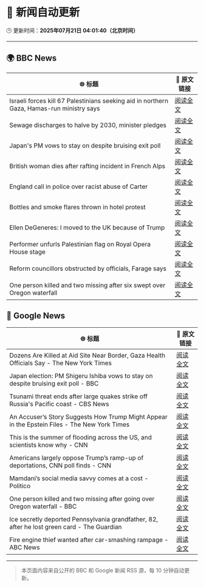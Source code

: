 # 🧠 新闻自动更新

🕒 更新时间：**2025年07月21日 04:01:40（北京时间）**

---

## 🌍 BBC News

| 🌐 标题 | 🔗 原文链接 |
|--------|-------------|
| Israeli forces kill 67 Palestinians seeking aid in northern Gaza, Hamas-run ministry says | [阅读全文](https://www.bbc.com/news/articles/c8rp62480r3o) |
| Sewage discharges to halve by 2030, minister pledges | [阅读全文](https://www.bbc.com/news/articles/c4g8m8r6grzo) |
| Japan's PM vows to stay on despite bruising exit poll | [阅读全文](https://www.bbc.com/news/articles/c8xvn90yr8go) |
| British woman dies after rafting incident in French Alps | [阅读全文](https://www.bbc.com/news/articles/c86gx82jvd3o) |
| England call in police over racist abuse of Carter | [阅读全文](https://www.bbc.com/sport/football/articles/c2k1wwv7jkwo) |
| Bottles and smoke flares thrown in hotel protest | [阅读全文](https://www.bbc.com/news/articles/cdr3716kd8mo) |
| Ellen DeGeneres: I moved to the UK because of Trump | [阅读全文](https://www.bbc.com/news/articles/c8d638rrndzo) |
| Performer unfurls Palestinian flag on Royal Opera House stage | [阅读全文](https://www.bbc.com/news/articles/c20n9yzxyyvo) |
| Reform councillors obstructed by officials, Farage says | [阅读全文](https://www.bbc.com/news/articles/cx2kz127pj3o) |
| One person killed and two missing after six swept over Oregon waterfall | [阅读全文](https://www.bbc.com/news/articles/c79q0pjyreno) |

## 📰 Google News

| 🌐 标题 | 🔗 原文链接 |
|--------|-------------|
| Dozens Are Killed at Aid Site Near Border, Gaza Health Officials Say - The New York Times | [阅读全文](https://news.google.com/rss/articles/CBMikgFBVV95cUxQRzFLSDRVT1A2d21iZXFMcG4teVpvWnI0TF9ZTFdkT0ptMkR3V3l3NzVMZ21xM3JrRHpuYWlBVFF0TDNUMktuellqSEpQclpWN0drWmdGYzlKX21kakI0Q2dCVk95WFJqOTliRnhxWk82NGZRNDl5TURmSHRmWGFLMzJNR0ZXb3lITXhhellLRUdaZw?oc=5) |
| Japan election: PM Shigeru Ishiba vows to stay on despite bruising exit poll - BBC | [阅读全文](https://news.google.com/rss/articles/CBMiWkFVX3lxTE81RmhXaFk3eFBKRDh4QWg1b0gwenFxakQtWFBHemR0akJ5LWFId3lwbXU4YjhFZFVQYkdYbTdsY0ZfWjNVaEJGMHh5dVNfVmpsVjZ2TGxscjBsd9IBX0FVX3lxTE5saThCRGozRmJyVHhoWVp1V1ByNWI0LTVnblRHbDNnWUd6Tlp1Uk5EQzh0NkZXNWZKNkRfNkJuaE5Eb04wbjhZcnh2QTlfQzQ0UHFTVG5QNldaXzQ5bDN3?oc=5) |
| Tsunami threat ends after large quakes strike off Russia's Pacific coast - CBS News | [阅读全文](https://news.google.com/rss/articles/CBMijAFBVV95cUxOSmtTUDJMbW5qYVVvcTRoUzRXaVVKcjdjdXF4aWJCUWl6NlgzT1piTTZLUXExekEtakllRndhazNTbjdsYVNJc2tBZmZvMHFUSXhwVmt2XzhxM3dCYml0cE83Zmw2X1JTbkkzd0NfSWREem1uNEpqS1hVQUdjY1FwNW0xeENobnE1ZFVvTdIBkgFBVV95cUxPeUk3X3dtWUZmeDFZVHd6V0JndVNPZTluMFc5bnJ4MnZhVzgwYUV3X3dWdWxjalliQnY4WDBEdlZoQV9ERDFJVHVCM0plZXJVdVZyeWNPU3gzMEVfb3d5VUZBQjhiWU5kd2U1eGhHdHRZMEROTGk2WEZrUEVEQktJQnlqa2lhSHBDRXlIN0hCVGFtUQ?oc=5) |
| An Accuser’s Story Suggests How Trump Might Appear in the Epstein Files - The New York Times | [阅读全文](https://news.google.com/rss/articles/CBMikgFBVV95cUxQV1ZIT25WcWN0Qm1Wc3FhS28xa21raHdBSkRyMW9FRXpfenkwSkJZSnJybzNQMjlZdmZGUFUxYklZSVI1TzdhV2pjUUZUNDcwYm44Q2pkakw1U1NYMFZMVmxsRnRQb0FMWnliUTluT0Z3OUphMU9TMXFDLXN1LWRpamw3THZJblQ0NUMxRk81MW9UZw?oc=5) |
| This is the summer of flooding across the US, and scientists know why - CNN | [阅读全文](https://news.google.com/rss/articles/CBMiaEFVX3lxTFAxMDdrMGEyRkRyV3hfN1BRX0dLS1otQ3I0UWozRkpMMDAwaHpMaUo2ODIyczA1Z2psSXV6SDd3NGlwaXlLcFVOM1VydVZ6N0RlTV9MQjJkc2VqSkZTYm1YQk5hRHNpZlJH0gFuQVVfeXFMUGE5ajZDNHRlN1dsVTRmeUlYQWwzLU1FTVJlUnVpNUFBSzlUVnJRUGNRTlhKRFJrSEhSM0RVX2NKQmRoMUg0cUxvSktlM3BSbzdfVURtR3JtRkpFQTY0RDJvMnVFZ3E0RFAxN1ZlcGc?oc=5) |
| Americans largely oppose Trump’s ramp-up of deportations, CNN poll finds - CNN | [阅读全文](https://news.google.com/rss/articles/CBMidkFVX3lxTE8xOERkQTdGUlcxM241UnBqMnRYTU0wV2ZtSElVMHN1cFVLYWkxcm9EMk1fa0cyWGlxV1dkMUcwYVpsSEtXUmkybk9JNGtMZXBKUHh0NUszR2tTV3ZHVWFIRDY4YWdZOWRNby1RYVY4WGUwT2tXU0HSAXtBVV95cUxNNFRfSkJKZE96Qm5mYXRIazM2b0k2WHluRlBqVnc5NGFrU3hnVUY4UlNEdGNfZnJ0SjdNdGxWV25VakJxRWhoSFg2QngwT2g2N1lkN3pYUUV3dHJNenJoQ3FNeTR2NVNNdFpubHFIODdjZmJadXBXMXNocmM?oc=5) |
| Mamdani’s social media savvy comes at a cost - Politico | [阅读全文](https://news.google.com/rss/articles/CBMimAFBVV95cUxOVEV2MmtWZVltWXhaX3JuNjZZbjREcDVjenF3TWVXbXA4OWJXS3hlaGlaQ3ZzQ09VRzdzSF9ILUxfZFprMS1hYzlIWTBERW1wRllfdGhIbjRCeXY3ZDlTQmppZFF0MVFTVUw2d3l0OTRtUVRnYVpjZm5SQThDR29iS2lfM1gzeElxRVBLZU13VHBQVmYyVlFObA?oc=5) |
| One person killed and two missing after going over Oregon waterfall - BBC | [阅读全文](https://news.google.com/rss/articles/CBMiWkFVX3lxTE9aWHBBV2E2ZmZ3QjdJVnh0SGVmZUkwUkp4aHd4REZFMjhEbHp6ZUdZd3NoS0FrWkxub2tyQmxXVTdEQklKcW9aZ05OV3JVTGVWSVNyRmJsNU1yZ9IBX0FVX3lxTFBLUnQzcFJkZ1R3UkozV3hwLWpqdFBnUHNjRHJob1NhYTV2aVlsTjdZd0Y2RjlIWW90R3k5T1l1UTNmZDZ0SlloUGpjUXFLa3RDbldaNkR6QnItVUxjLUVj?oc=5) |
| Ice secretly deported Pennsylvania grandfather, 82, after he lost green card - The Guardian | [阅读全文](https://news.google.com/rss/articles/CBMiiAFBVV95cUxNUklOV2FaeU84NTl5c1dDdDhUZWF5NG9ZdHA0TGVObWZLaURTcmpkN2VKTTgzSkdMWXdoaFo5TlN3V252RVI2V0dLZTY3R0JfdUxjcVR1R3hCUzZmWUNMT2xmbjdIb09jczJ0N2pONnp1eEh0ZzJJcmlIbXN0RjFXbkVGODBOQ3Ft?oc=5) |
| Fire engine thief wanted after car-smashing rampage - ABC News | [阅读全文](https://news.google.com/rss/articles/CBMinAFBVV95cUxNMlJTRmVpTktyYU1Dc0dKRHlOTXdKRWt5elJzeDJvYm1ZdUlfMnFjV0V6cldIZGFaZnBqeS1wbnBENmlCRmowUzNRTTJwbkJOeVpYcVNpTXkwUlF3SklVaXVUcTJIWVFoX1JSaVBzU2FIMVpWOUpXR0oxTFFEc2V6ZUpEYmQzM0tsaXFFTlZPalJ4WW5LLWh2eWtXVHHSAaIBQVVfeXFMT3ZFdEFtRnhsV285X3cwN1dpTHhncnM4QTNkVFhxaGdyakczRUlKdVBSOVF4N1FhOHFVVU95QmQ1VS1JNC1XTnJtSU1HZnVXajZhOHNvVlJFN1JzOTdMTERVZXJWREdGNlp2VW1ad0Zlb2lqTEJoYlVKbVRqUUJNNldGSDFWQkJoSTV0eWN0enFtQ1JMSjlKTzJvQzJDM0pZcTV3?oc=5) |

---
> 本页面内容来自公开的 BBC 和 Google 新闻 RSS 源，每 10 分钟自动更新。